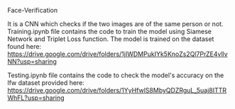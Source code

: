 Face-Verification 

It is a CNN which checks if the two images are of the same person or not.
Training.ipynb file contains the code to train the model using Siamese Network and Triplet Loss function.
The model is trained on the dataset found here: https://drive.google.com/drive/folders/1jIWDMPukIYk5KnoZs2Ql7PrZE4vllvNN?usp=sharing

Testing.ipynb file contains the code to check the model's accuracy on the lfw dataset provided here: https://drive.google.com/drive/folders/1YyHfwlS8MbyQDZRguL_5uaj8ITTRWhFL?usp=sharing



